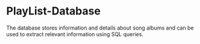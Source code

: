 # PlayList-Database
The database stores information and details about song albums and can be used to extract relevant information using SQL queries.

